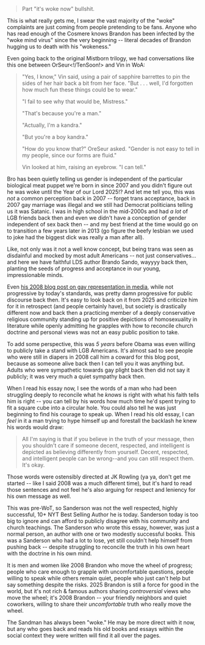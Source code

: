 >  Part "it's woke now" bullshit. 

This is what really gets me, I swear the vast majority of the "woke" complaints are just coming from people pretending to be fans.  Anyone who has read enough of the Cosmere knows Brandon has been infected by the "woke mind virus" since the very beginning -- literal decades of Brandon hugging us to death with his "wokeness."

Even going back to the original Mistborn trilogy, we had conversations like this one between OrSeur<!/TenSoon!> and Vin in WoA:
> "Yes, I know," Vin said, using a pair of sapphire barrettes to pin the sides of her hair back a bit from her face. "But . . . well, I'd forgotten how much fun these things could be to wear."
>
> "I fail to see why that would be, Mistress."
>
> "That's because you're a man."
>
> "Actually, I'm a kandra."
>
> "But you're a boy kandra."
>
> "How do you know that?" OreSeur asked. "Gender is not easy to tell in my people, since our forms are fluid."
>
> Vin looked at him, raising an eyebrow. "I can tell."

Bro has been quietly telling us gender is independent of the particular biological meat puppet we're born in since 2007 and you didn't figure out he was woke until the Year of our Lord 2025!?  And let me tell you, this was *not* a common perception back in 2007 -- forget trans acceptance,  back in 2007 gay marriage was illegal and we still had Democrat politicians telling us it was Satanic.  I was in high school in the mid-2000s and had *a lot* of LGB friends back then and even we didn't have a conception of gender independent of sex back then -- and my best friend at the time would go on to transition a few years later in 2013 (go figure the beefy lesbian we used to joke had the biggest dick was really a man after all).

Like, not only was it not a well know concept, but being trans was seen as disdainful and mocked by most adult Americans -- not just conservatives... and here we have faithful LDS author Brando Sando, wayyyy back then, planting the seeds of progress and acceptance in our young, impressionable minds.

Even [his 2008 blog post on gay representation in media](https://web.archive.org/web/20071030005344/http://www.brandonsanderson.com/article.php?id=51), while not progressive by today's standards, was pretty damn progressive for public discourse back then.  It's easy to look back on it from 2025 and criticize him for it in retrospect (and people certainly have), but society is drastically different now and back then a practicing member of a deeply conservative religious community standing up for positive depictions of homosexuality in literature while openly admitting he grapples with how to reconcile church doctrine and personal views was not an easy public position to take.

To add some perspective, this was *5 years* before Obama was even willing to publicly take a stand with LGB Americans.  It's almost sad to see people who were still in diapers in 2008 call him a coward for this blog post, because as someone alive back then I can tell you it was anything but.  Adults who were sympathetic towards gay plight back then did not say it publicly; it was very much a quiet sympathy back then.

When I read his essay now, I see the words of a man who had been struggling deeply to reconcile what he *knows* is right with what his faith tells him is right -- you can tell by his words how much time he'd spent trying to fit a square cube into a circular hole.  You could also tell he was just beginning to find his courage to speak up.  When I read his old essay, I can *feel* in it a man trying to hype himself up and forestall the backlash he knew his words would draw:
> All I'm saying is that if you believe in the truth of your message, then you shouldn't care if someone decent, respected, and intelligent is depicted as believing differently from yourself. Decent, respected, and intelligent people can be wrong--and you can still respect them. It's okay.

Those words were ostensibly directed at JK Rowling (ya ya, don't get me started -- like I said 2008 was a much different time), but it's hard to read those sentences and not feel he's also arguing for respect and leniency for his own message as well.

This was pre-WoT, so Sanderson was not the well respected, highly successful, 10+ NYT Best Selling Author he is today.  Sanderson today is too big to ignore and can afford to publicly disagree with his community and church teachings.  The Sanderson who wrote this essay, however, was just a normal person, an author with one or two modestly successful books.  This was a Sanderson who had a lot to lose, yet still couldn't help himself from pushing back -- despite struggling to reconcile the truth in his own heart with the doctrine in his own mind.

It is men and women like 2008 Brandon who move the wheel of progress; people who care enough to grapple with uncomfortable questions, people willing to speak while others remain quiet, people who just can't help but say something despite the risks.  2025 Brandon is still a force for good in the world, but it's not rich & famous authors sharing *controversial* views who move the wheel; it's 2008 Brandon -- your friendly neighbors and quiet coworkers, willing to share their *uncomfortable* truth who really move the wheel.

The Sandman has always been "woke."  He may be more direct with it now, but any who goes back and reads his old books and essays within the social context they were written will find it all over the pages.
